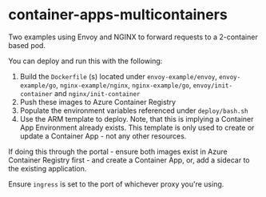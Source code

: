 # container-apps-multicontainers
Two examples using Envoy and NGINX to forward requests to a 2-container based pod.

You can deploy and run this with the following:
1. Build the `Dockerfile` (s) located under `envoy-example/envoy`, `envoy-example/go`, `nginx-example/nginx`, `nginx-example/go`, `envoy/init-container` and `nginx/init-container`
2. Push these images to Azure Container Registry
3. Populate the environment variables referenced under `deploy/bash.sh`
4. Use the ARM template to deploy. Note, that this is implying a Container App Environment already exists. This template is only used to create or update a Container App - not any other resources.

If doing this through the portal - ensure both images exist in Azure Container Registry first - and create a Container App, or, add a sidecar to the existing application.

Ensure `ingress` is set to the port of whichever proxy you're using.